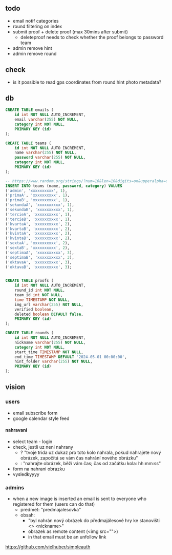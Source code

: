 ## todo

- email notif categories
- round filtering on index
- submit proof + delete proof (max 30mins after submit)
  - deleteproof needs to check whether the proof belongs to password team
- admin remove hint
- admin remove round


## check

- is it possible to read gps coordinates from round hint photo metadata?

## db

```sql
CREATE TABLE emails (
    id int NOT NULL AUTO_INCREMENT,
    email varchar(255) NOT NULL,
    category int NOT NULL,
    PRIMARY KEY (id)
);

CREATE TABLE teams (
    id int NOT NULL AUTO_INCREMENT,
    name varchar(255) NOT NULL,
    password varchar(255) NOT NULL,
    category int NOT NULL,
    PRIMARY KEY (id)
);

-- https://www.random.org/strings/?num=16&len=10&digits=on&upperalpha=on&loweralpha=on&unique=on&format=plain&rnd=new
INSERT INTO teams (name, password, category) VALUES
('admin', 'xxxxxxxxxx', 1),
('primaA', 'xxxxxxxxxx', 1),
('primaB', 'xxxxxxxxxx', 1),
('sekundaA', 'xxxxxxxxxx', 1),
('sekundaB', 'xxxxxxxxxx', 1),
('tercieA', 'xxxxxxxxxx', 1),
('tercieB', 'xxxxxxxxxx', 1),
('kvartaA', 'xxxxxxxxxx', 2),
('kvartaB', 'xxxxxxxxxx', 2),
('kvintaA', 'xxxxxxxxxx', 2),
('kvintaB', 'xxxxxxxxxx', 2),
('sextaA', 'xxxxxxxxxx', 2),
('sextaB', 'xxxxxxxxxx', 2),
('septimaA', 'xxxxxxxxxx', 3),
('septimaB', 'xxxxxxxxxx', 3),
('oktavaA', 'xxxxxxxxxx', 3),
('oktavaB', 'xxxxxxxxxx', 3);


CREATE TABLE proofs (
    id int NOT NULL AUTO_INCREMENT,
    round_id int NOT NULL,
    team_id int NOT NULL,
    time TIMESTAMP NOT NULL,
    img_url varchar(255) NOT NULL,
    verified boolean,
    deleted boolean DEFAULT false,
    PRIMARY KEY (id)
);

CREATE TABLE rounds (
    id int NOT NULL AUTO_INCREMENT,
    nickname varchar(255) NOT NULL,
    category int NOT NULL,
    start_time TIMESTAMP NOT NULL,
    end_time TIMESTAMP DEFAULT '2024-05-01 00:00:00',
    hint_folder varchar(255) NOT NULL,
    PRIMARY KEY (id)
);
```

## vision

### users

- email subscribe form
- google calendar style feed

#### nahravani

- select team - login
- check, jestli uz neni nahrany
  - ? "tvoje trida uz dukaz pro toto kolo nahrala, pokud nahrajete nový obrázek, započítá se vám čas nahrání nového obrázku"
  - : "nahrajte obrázek, běží vám čas; čas od začátku kola: hh:mm:ss"
- form na nahrani obrazku
- vysledkyyyy

### admins

- when a new image is inserted an email is sent to everyone who registered for them (users can do that)
  - predmet: "predmajalesovka"
  - obsah:
    - "byl nahrán nový obrázek do předmajálesové hry ke stanovišti \<\> \<nickname\>"
    - obrazek as remote content (\<img src=""\>)
    - in that email must be an unfollow link

https://github.com/vielhuber/simpleauth
